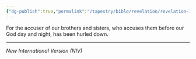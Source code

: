 ```yaml
---
{"dg-publish":true,"permalink":"/tapestry/bible/revelation/revelation-12-10b/","title":"Revelation 12:10b","hide":true,"tags":["bible-verse","bible-verse"],"dgHomeLink":true,"dgShowLocalGraph":true,"dgEnableSearch":true}
---
```




For the accuser of our brothers and sisters, who accuses them before our God day and night, has been hurled down.




---
*New International Version (NIV)*